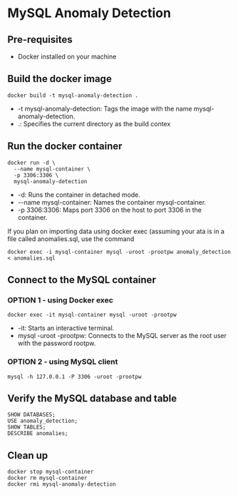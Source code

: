 
# MySQL Anomaly Detection

## Pre-requisites
- Docker installed on your machine

## Build the docker image

```
docker build -t mysql-anomaly-detection .
```

- -t mysql-anomaly-detection: Tags the image with the name mysql-anomaly-detection.
- .: Specifies the current directory as the build contex

## Run the docker container

```
docker run -d \
  --name mysql-container \
  -p 3306:3306 \
  mysql-anomaly-detection
```

- -d: Runs the container in detached mode.
- --name mysql-container: Names the container mysql-container.
- -p 3306:3306: Maps port 3306 on the host to port 3306 in the container.


If you plan on importing data using docker exec (assuming your ata is in a file called anomalies.sql, use the command
```
docker exec -i mysql-container mysql -uroot -prootpw anomaly_detection < anomalies.sql
``` 

## Connect to the MySQL container 
### OPTION 1 - using Docker exec

```
docker exec -it mysql-container mysql -uroot -prootpw
```

- -it: Starts an interactive terminal.
- mysql -uroot -prootpw: Connects to the MySQL server as the root user with the password rootpw.


### OPTION 2 - using MySQL client

```
mysql -h 127.0.0.1 -P 3306 -uroot -prootpw
```

## Verify the MySQL database and table
```
SHOW DATABASES;
USE anomaly_detection;
SHOW TABLES;
DESCRIBE anomalies;
```


## Clean up
```
docker stop mysql-container
docker rm mysql-container
docker rmi mysql-anomaly-detection
```